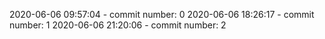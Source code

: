 2020-06-06 09:57:04 - commit number: 0
2020-06-06 18:26:17 - commit number: 1
2020-06-06 21:20:06 - commit number: 2
